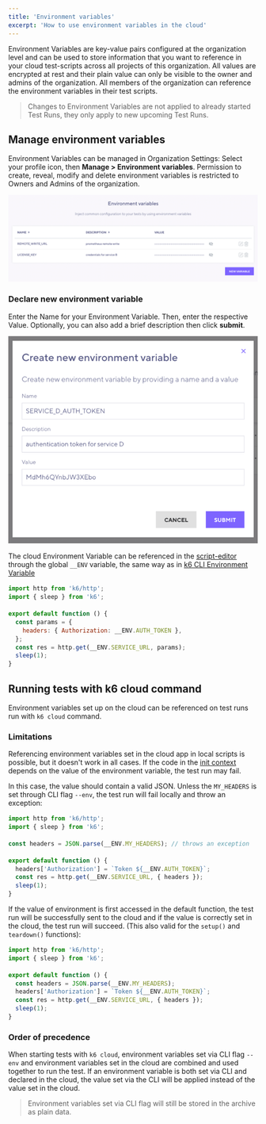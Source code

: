 ```yaml
---
title: 'Environment variables'
excerpt: 'How to use environment variables in the cloud'
---
```


Environment Variables are key-value pairs configured at the organization level and can be used to store information that you want to reference in your cloud test-scripts across all projects of this organization. All values are encrypted at rest and their plain value can only be visible to the owner and admins of the organization. All members of the organization can reference the environment variables in their test scripts. 

> Changes to Environment Variables are not applied to already started Test Runs, they only apply to new upcoming Test Runs.

## Manage environment variables

Environment Variables can be managed in Organization Settings: Select your profile icon, then **Manage > Environment variables**. Permission to create, reveal, modify and delete environment variables is restricted to Owners and Admins of the organization. 

![k6 Environment Variable](./images/envvars/environment-variables.png)


### Declare new environment variable

Enter the Name for your Environment Variable. Then, enter the respective Value. Optionally, you can also add a brief description then click **submit**. 

![k6 Environment Variable](./images/envvars/create-environment-variable.png)

The cloud Environment Variable can be referenced in the [script-editor](https://k6.io/docs/cloud/creating-and-running-a-test/script-editor/) through the global `__ENV` variable, the same way as in [k6 CLI Environment Variable](https://k6.io/docs/using-k6/environment-variables/#passing-environment-variables-to-the-k6-script)

```javascript
import http from 'k6/http';
import { sleep } from 'k6';

export default function () {
  const params = {
    headers: { Authorization: __ENV.AUTH_TOKEN },
  };
  const res = http.get(__ENV.SERVICE_URL, params);
  sleep(1);
}
```

## Running tests with k6 cloud command

Environment variables set up on the cloud can be referenced on test runs run with `k6 cloud` command. 

### Limitations

Referencing environment variables set in the cloud app in local scripts is possible, but it doesn't work in all cases. If the code in the [init context](https://k6.io/docs/getting-started/running-k6#the-init-context-and-the-default-function) depends on the value of the environment variable, the test run may fail.

In this case, the value should contain a valid JSON. Unless the `MY_HEADERS` is set through CLI flag `--env`,
the test run will fail locally and throw an exception:

```javascript
import http from 'k6/http';
import { sleep } from 'k6';

const headers = JSON.parse(__ENV.MY_HEADERS); // throws an exception

export default function () {
  headers['Authorization'] = `Token ${__ENV.AUTH_TOKEN}`;
  const res = http.get(__ENV.SERVICE_URL, { headers });
  sleep(1);
}
```

If the value of environment is first accessed in the default function, the test run will be successfully sent to the cloud and if the value is correctly set in the cloud, the test run will succeed. (This also valid for the `setup()` and `teardown()` functions):

```javascript
import http from 'k6/http';
import { sleep } from 'k6';

export default function () {
  const headers = JSON.parse(__ENV.MY_HEADERS);
  headers['Authorization'] = `Token ${__ENV.AUTH_TOKEN}`;
  const res = http.get(__ENV.SERVICE_URL, { headers });
  sleep(1);
}
```

### Order of precedence

When starting tests with `k6 cloud`, environment variables set via CLI flag `--env` and environment variables set in the cloud are combined and used together to run the test. If an environment variable is both set via CLI and declared in the cloud, the value set via the CLI will be applied instead of the value set in the cloud.

<Blockquote mod="warning">
Environment variables set via CLI flag will still be stored in the archive as plain data.
</Blockquote>
